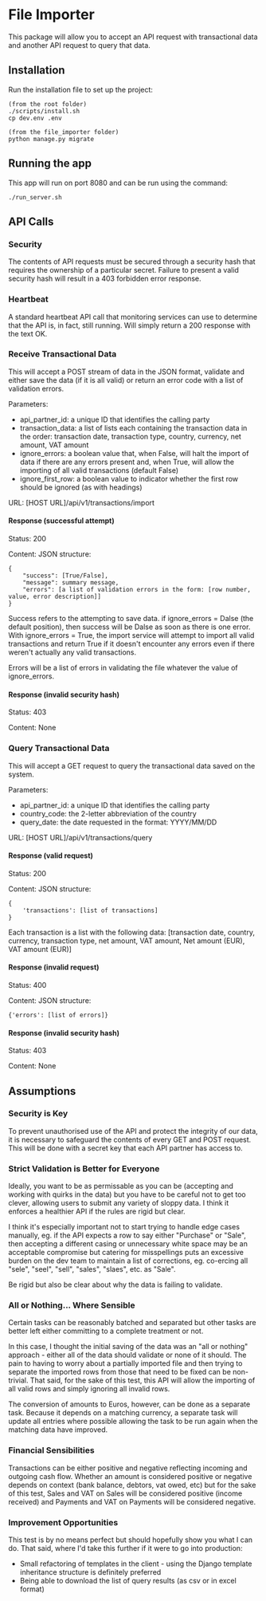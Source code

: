 # File Importer

This package will allow you to accept an API request with transactional data and another API request to query that data.


## Installation

Run the installation file to set up the project:

    (from the root folder)
    ./scripts/install.sh
    cp dev.env .env

    (from the file_importer folder)
    python manage.py migrate


## Running the app

This app will run on port 8080 and can be run using the command:

    ./run_server.sh


## API Calls

### Security

The contents of API requests must be secured through a security hash that requires the ownership of a particular secret. Failure to present a valid security hash will result in a 403 forbidden error response.


### Heartbeat

A standard heartbeat API call that monitoring services can use to determine that the API is, in fact, still running. Will simply return a 200 response with the text OK.

### Receive Transactional Data

This will accept a POST stream of data in the JSON format, validate and either save the data (if it is all valid) or return an error code with a list of validation errors.

Parameters:
- api_partner_id: a unique ID that identifies the calling party
- transaction_data: a list of lists each containing the transaction data in the order:
                    transaction date, transaction type, country, currency, net amount, VAT amount
- ignore_errors: a boolean value that, when False, will halt the import of data if there are any
                 errors present and, when True, will allow the importing of all valid transactions
                 (default False)
- ignore_first_row: a boolean value to indicator whether the first row should be ignored (as with
                    headings)

URL:
[HOST URL]/api/v1/transactions/import

#### Response (successful attempt)

Status: 200

Content: JSON structure:

    {
        "success": [True/False],
        "message": summary message,
        "errors": [a list of validation errors in the form: [row number, value, error description]]
    }

Success refers to the attempting to save data. if ignore_errors = Dalse (the default position), then success will be Dalse as soon as there is one error. With ignore_errors = True, the import service will attempt to import all valid transactions and return True if it doesn't encounter any errors even if there weren't actually any valid transactions.

Errors will be a list of errors in validating the file whatever the value of ignore_errors.

#### Response (invalid security hash)

Status: 403

Content: None


### Query Transactional Data

This will accept a GET request to query the transactional data saved on the system.

Parameters:
- api_partner_id: a unique ID that identifies the calling party
- country_code: the 2-letter abbreviation of the country
- query_date: the date requested in the format: YYYY/MM/DD

URL:
[HOST URL]/api/v1/transactions/query

#### Response (valid request)

Status: 200

Content: JSON structure:

    {
        'transactions': [list of transactions]
    }

Each transaction is a list with the following data:
    [transaction date, country, currency, transaction type, net amount, VAT amount, Net amount (EUR), VAT amount (EUR)]

#### Response (invalid request)

Status: 400

Content: JSON structure:

    {'errors': [list of errors]}


#### Response (invalid security hash)

Status: 403

Content: None


## Assumptions

### Security is Key

To prevent unauthorised use of the API and protect the integrity of our data, it is necessary to safeguard the contents of every GET and POST request. This will be done with a secret key that each API partner has access to.


### Strict Validation is Better for Everyone

Ideally, you want to be as permissable as you can be (accepting and working with quirks in the data) but you have to be careful not to get too clever, allowing users to submit any variety of sloppy data. I think it enforces a healthier API if the rules are rigid but clear.

I think it's especially important not to start trying to handle edge cases manually, eg. if the API expects a row to say either "Purchase" or "Sale", then accepting a different casing or unnecessary white space may be an acceptable compromise but catering for misspellings puts an excessive burden on the dev team to maintain a list of corrections, eg. co-ercing all "sele", "seel", "sell", "sales", "slaes", etc. as "Sale".

Be rigid but also be clear about why the data is failing to validate.


### All or Nothing... Where Sensible

Certain tasks can be reasonably batched and separated but other tasks are better left either committing to a complete treatment or not.

In this case, I thought the initial saving of the data was an "all or nothing" approach - either all of the data should validate or none of it should. The pain to having to worry about a partially imported file and then trying to separate the imported rows from those that need to be fixed can be non-trivial. That said, for the sake of this test, this API will allow the importing of all valid rows and simply ignoring all invalid rows.

The conversion of amounts to Euros, however, can be done as a separate task. Because it depends on a matching currency, a separate task will update all entries where possible allowing the task to be run again when the matching data have improved.


### Financial Sensibilities

Transactions can be either positive and negative reflecting incoming and outgoing cash flow. Whether an amount is considered positive or negative depends on context (bank balance, debtors, vat owed, etc) but for the sake of this test, Sales and VAT on Sales will be considered positive (income received) and Payments and VAT on Payments will be considered negative.


### Improvement Opportunities

This test is by no means perfect but should hopefully show you what I can do. That said, where I'd take this further if it were to go into production:
- Small refactoring of templates in the client - using the Django template inheritance structure is definitely preferred
- Being able to download the list of query results (as csv or in excel format)
